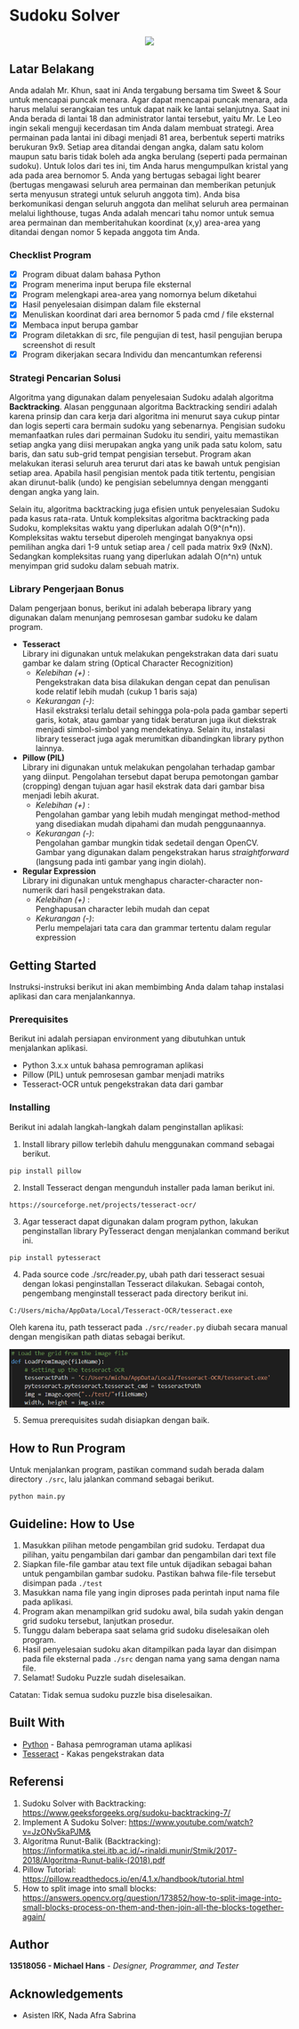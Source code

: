 # Sudoku Solver

<p align="center">
    <img align="center" src="test/image1.png"
</p>

## Latar Belakang
Anda adalah Mr. Khun, saat ini Anda tergabung bersama tim Sweet & Sour untuk mencapai puncak menara. Agar dapat mencapai puncak menara, ada harus melalui serangkaian tes untuk dapat naik ke lantai selanjutnya. Saat ini Anda berada di lantai 18 dan administrator lantai tersebut, yaitu Mr. Le Leo ingin sekali menguji kecerdasan tim Anda dalam membuat strategi. Area permainan pada lantai ini dibagi menjadi 81 area, berbentuk seperti matriks berukuran 9x9. Setiap area ditandai dengan angka, dalam satu kolom maupun satu baris tidak boleh ada angka berulang (seperti pada permainan sudoku). Untuk lolos dari tes ini, tim Anda harus mengumpulkan kristal yang ada pada area bernomor 5. Anda yang bertugas sebagai light bearer (bertugas mengawasi seluruh area permainan dan memberikan petunjuk serta menyusun strategi untuk seluruh anggota tim). Anda bisa berkomunikasi dengan seluruh anggota dan melihat seluruh area permainan melalui lighthouse, tugas Anda adalah mencari tahu nomor untuk semua area permainan dan memberitahukan koordinat (x,y) area-area yang ditandai dengan nomor 5 kepada anggota tim Anda.

### Checklist Program
- [X] Program dibuat dalam bahasa Python
- [X] Program menerima input berupa file eksternal
- [X] Program melengkapi area-area yang nomornya belum diketahui
- [X] Hasil penyelesaian disimpan dalam file eksternal
- [X] Menuliskan koordinat dari area bernomor 5 pada cmd / file eksternal
- [X] Membaca input berupa gambar
- [X] Program diletakkan di src, file pengujian di test, hasil pengujian berupa screenshot di result
- [X] Program dikerjakan secara Individu dan mencantumkan referensi

### Strategi Pencarian Solusi
Algoritma yang digunakan dalam penyelesaian Sudoku adalah algoritma **Backtracking**. Alasan penggunaan algoritma Backtracking sendiri adalah karena prinsip dan cara kerja dari algoritma ini menurut saya cukup pintar dan logis seperti cara bermain sudoku yang sebenarnya. Pengisian sudoku memanfaatkan rules dari permainan Sudoku itu sendiri, yaitu memastikan setiap angka yang diisi merupakan angka yang unik pada satu kolom, satu baris, dan satu sub-grid tempat pengisian tersebut. Program akan melakukan iterasi seluruh area terurut dari atas ke bawah untuk pengisian setiap area. Apabila hasil pengisian mentok pada titik tertentu, pengisian akan dirunut-balik (undo) ke pengisian sebelumnya dengan mengganti dengan angka yang lain.

Selain itu, algoritma backtracking juga efisien untuk penyelesaian Sudoku pada kasus rata-rata. Untuk kompleksitas algoritma backtracking pada Sudoku, kompleksitas waktu yang diperlukan adalah O(9^(n*n)). Kompleksitas waktu tersebut diperoleh mengingat banyaknya opsi pemilihan angka dari 1-9 untuk setiap area / cell pada matrix 9x9 (NxN). Sedangkan kompleksitas ruang yang diperlukan adalah O(n^n) untuk menyimpan grid sudoku dalam sebuah matrix.

### Library Pengerjaan Bonus
Dalam pengerjaan bonus, berikut ini adalah beberapa library yang digunakan dalam menunjang pemrosesan gambar sudoku ke dalam program.
- **Tesseract**<br>
  Library ini digunakan untuk melakukan pengekstrakan data dari suatu gambar ke dalam string (Optical Character Recognizition)<br>
  - *Kelebihan (+)* :<br>
    Pengekstrakan data bisa dilakukan dengan cepat dan penulisan kode relatif lebih mudah (cukup 1 baris saja)<br>
  - *Kekurangan (-)*:<br>
    Hasil ekstraksi terlalu detail sehingga pola-pola pada gambar seperti garis, kotak, atau gambar yang tidak beraturan juga ikut diekstrak menjadi simbol-simbol yang mendekatinya. Selain itu, instalasi library tesseract juga agak merumitkan dibandingkan library python lainnya.<br>
- **Pillow (PIL)**<br>
  Library ini digunakan untuk melakukan pengolahan terhadap gambar yang diinput. Pengolahan tersebut dapat berupa pemotongan gambar (cropping) dengan tujuan agar hasil ekstrak data dari gambar bisa menjadi lebih akurat.<br>
  - *Kelebihan (+)* :<br>
    Pengolahan gambar yang lebih mudah mengingat method-method yang disediakan mudah dipahami dan mudah penggunaannya.<br>
  - *Kekurangan (-)*:<br>
    Pengolahan gambar mungkin tidak sedetail dengan OpenCV. Gambar yang digunakan dalam pengekstrakan harus *straightforward* (langsung pada inti gambar yang ingin diolah).<br>
- **Regular Expression**<br>
  Library ini digunakan untuk menghapus character-character non-numerik dari hasil pengekstrakan data.<br>
  - *Kelebihan (+)* :<br>
    Penghapusan character lebih mudah dan cepat<br>
  - *Kekurangan (-)*:<br>
    Perlu mempelajari tata cara dan grammar tertentu dalam regular expression<br>

## Getting Started
Instruksi-instruksi berikut ini akan membimbing Anda dalam tahap instalasi aplikasi dan cara menjalankannya.

### Prerequisites
Berikut ini adalah persiapan environment yang dibutuhkan untuk menjalankan aplikasi.
- Python 3.x.x untuk bahasa pemrograman aplikasi
- Pillow (PIL) untuk pemrosesan gambar menjadi matriks
- Tesseract-OCR untuk pengekstrakan data dari gambar

### Installing
Berikut ini adalah langkah-langkah dalam penginstallan aplikasi:
1. Install library pillow terlebih dahulu menggunakan command sebagai berikut.
  ```
  pip install pillow
  ```
2. Install Tesseract dengan mengunduh installer pada laman berikut ini.
  ```
  https://sourceforge.net/projects/tesseract-ocr/
  ```
3. Agar tesseract dapat digunakan dalam program python, lakukan penginstallan library PyTesseract dengan menjalankan command berikut ini.
  ```
  pip install pytesseract
  ```
4. Pada source code ./src/reader.py, ubah path dari tesseract sesuai dengan lokasi penginstallan Tesseract dilakukan. Sebagai contoh, pengembang menginstall tesseract pada directory berikut ini.
  ```
  C:/Users/micha/AppData/Local/Tesseract-OCR/tesseract.exe
  ```
  Oleh karena itu, path tesseract pada `./src/reader.py` diubah secara manual dengan mengisikan path diatas sebagai berikut.
  <p align="center">
      <img align="center" src="assets/Install-Tesseract.png"
  </p>

5. Semua prerequisites sudah disiapkan dengan baik.

## How to Run Program
Untuk menjalankan program, pastikan command sudah berada dalam directory `./src`, lalu jalankan command sebagai berikut.
```
python main.py
```

## Guideline: How to Use
1. Masukkan pilihan metode pengambilan grid sudoku. Terdapat dua pilihan, yaitu pengambilan dari gambar dan pengambilan dari text file
2. Siapkan file-file gambar atau text file untuk dijadikan sebagai bahan untuk pengambilan gambar sudoku. Pastikan bahwa file-file tersebut disimpan pada `./test`
3. Masukkan nama file yang ingin diproses pada perintah input nama file pada aplikasi.
4. Program akan menampilkan grid sudoku awal, bila sudah yakin dengan grid sudoku tersebut, lanjutkan prosedur.
5. Tunggu dalam beberapa saat selama grid sudoku diselesaikan oleh program.
6. Hasil penyelesaian sudoku akan ditampilkan pada layar dan disimpan pada file eksternal pada `./src` dengan nama yang sama dengan nama file.
7. Selamat! Sudoku Puzzle sudah diselesaikan.

Catatan: Tidak semua sudoku puzzle bisa diselesaikan.

## Built With
* [Python](https://www.python.org/) - Bahasa pemrograman utama aplikasi
* [Tesseract](https://github.com/tesseract-ocr/) - Kakas pengekstrakan data

## Referensi
1. Sudoku Solver with Backtracking: https://www.geeksforgeeks.org/sudoku-backtracking-7/
2. Implement A Sudoku Solver: https://www.youtube.com/watch?v=JzONv5kaPJM&
3. Algoritma Runut-Balik (Backtracking): https://informatika.stei.itb.ac.id/~rinaldi.munir/Stmik/2017-2018/Algoritma-Runut-balik-(2018).pdf
4. Pillow Tutorial: https://pillow.readthedocs.io/en/4.1.x/handbook/tutorial.html
5. How to split image into small blocks: https://answers.opencv.org/question/173852/how-to-split-image-into-small-blocks-process-on-them-and-then-join-all-the-blocks-together-again/

## Author
**13518056 - Michael Hans** - *Designer, Programmer, and Tester*

## Acknowledgements
* Asisten IRK, Nada Afra Sabrina